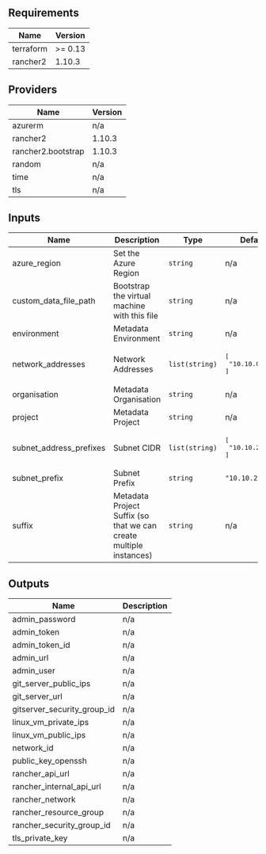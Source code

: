 ## Requirements

| Name | Version |
|------|---------|
| terraform | >= 0.13 |
| rancher2 | 1.10.3 |

## Providers

| Name | Version |
|------|---------|
| azurerm | n/a |
| rancher2 | 1.10.3 |
| rancher2.bootstrap | 1.10.3 |
| random | n/a |
| time | n/a |
| tls | n/a |

## Inputs

| Name | Description | Type | Default | Required |
|------|-------------|------|---------|:--------:|
| azure\_region | Set the Azure Region | `string` | n/a | yes |
| custom\_data\_file\_path | Bootstrap the virtual machine with this file | `string` | n/a | yes |
| environment | Metadata Environment | `string` | n/a | yes |
| network\_addresses | Network Addresses | `list(string)` | <pre>[<br>  "10.10.0.0/16"<br>]</pre> | no |
| organisation | Metadata Organisation | `string` | n/a | yes |
| project | Metadata Project | `string` | n/a | yes |
| subnet\_address\_prefixes | Subnet CIDR | `list(string)` | <pre>[<br>  "10.10.2.0/24"<br>]</pre> | no |
| subnet\_prefix | Subnet Prefix | `string` | `"10.10.2.0/24"` | no |
| suffix | Metadata Project Suffix (so that we can create multiple instances) | `string` | n/a | yes |

## Outputs

| Name | Description |
|------|-------------|
| admin\_password | n/a |
| admin\_token | n/a |
| admin\_token\_id | n/a |
| admin\_url | n/a |
| admin\_user | n/a |
| git\_server\_public\_ips | n/a |
| git\_server\_url | n/a |
| gitserver\_security\_group\_id | n/a |
| linux\_vm\_private\_ips | n/a |
| linux\_vm\_public\_ips | n/a |
| network\_id | n/a |
| public\_key\_openssh | n/a |
| rancher\_api\_url | n/a |
| rancher\_internal\_api\_url | n/a |
| rancher\_network | n/a |
| rancher\_resource\_group | n/a |
| rancher\_security\_group\_id | n/a |
| tls\_private\_key | n/a |

